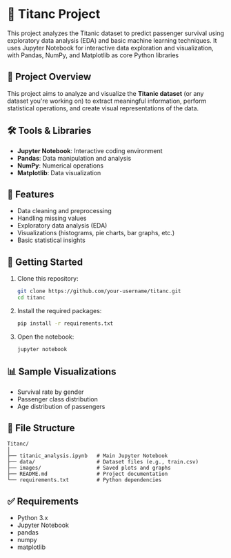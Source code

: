 
# 🧠 Titanc Project

This project analyzes the Titanic dataset to predict passenger survival using exploratory data analysis (EDA) and basic machine learning techniques. It uses Jupyter Notebook for interactive data exploration and visualization, with Pandas, NumPy, and Matplotlib as core Python libraries
## 📁 Project Overview

This project aims to analyze and visualize the **Titanic dataset** (or any dataset you're working on) to extract meaningful information, perform statistical operations, and create visual representations of the data.

## 🛠️ Tools & Libraries

* **Jupyter Notebook**: Interactive coding environment
* **Pandas**: Data manipulation and analysis
* **NumPy**: Numerical operations
* **Matplotlib**: Data visualization

## 📌 Features

* Data cleaning and preprocessing
* Handling missing values
* Exploratory data analysis (EDA)
* Visualizations (histograms, pie charts, bar graphs, etc.)
* Basic statistical insights

## 🚀 Getting Started

1. Clone this repository:

   ```bash
   git clone https://github.com/your-username/titanc.git
   cd titanc
   ```

2. Install the required packages:

   ```bash
   pip install -r requirements.txt
   ```

3. Open the notebook:

   ```bash
   jupyter notebook
   ```

## 📊 Sample Visualizations

* Survival rate by gender
* Passenger class distribution
* Age distribution of passengers

## 📂 File Structure

```
Titanc/
│
├── titanic_analysis.ipynb   # Main Jupyter Notebook
├── data/                    # Dataset files (e.g., train.csv)
├── images/                  # Saved plots and graphs
├── README.md                # Project documentation
└── requirements.txt         # Python dependencies
```

## ✅ Requirements

* Python 3.x
* Jupyter Notebook
* pandas
* numpy
* matplotlib
